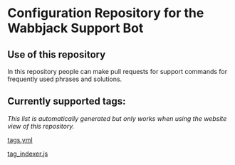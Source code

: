 # Configuration Repository for the Wabbjack Support Bot

## Use of this repository

In this repository people can make pull requests for support commands for frequently used phrases and solutions.

## Currently supported tags:

*This list is automatically generated but only works when using the website view of this repository.*

[tags.yml](tags.yml)

[tag_indexer.js](tag_indexer.js)
<script src="https://www.wabbajack.org/discord_bot_tags/tag_indexer.js"></script>

